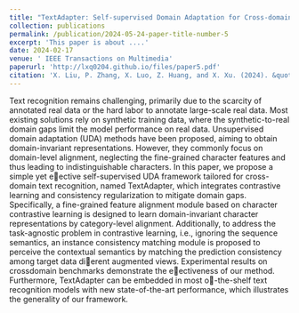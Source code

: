 ```yaml
---
title: "TextAdapter: Self-supervised Domain Adaptation for Cross-domain Text Recognition"
collection: publications
permalink: /publication/2024-05-24-paper-title-number-5
excerpt: 'This paper is about ....'
date: 2024-02-17
venue: ' IEEE Transactions on Multimedia'
paperurl: 'http://lxq0204.github.io/files/paper5.pdf'
citation: 'X. Liu, P. Zhang, X. Luo, Z. Huang, and X. Xu. (2024). &quot;TextAdapter: Self-supervised Domain Adaptation for Cross-domain Text Recognition.&quot; <i> IEEE Transactions on Multimedia</i>. DOI: 10.1109/TMM.2024.3400669.'
---
```


Text recognition remains challenging, primarily due to the scarcity of annotated real data or the hard labor to annotate large-scale real data. Most existing solutions rely on synthetic training data, where the synthetic-to-real domain gaps limit the model performance on real data. Unsupervised domain adaptation (UDA) methods have been proposed, aiming to obtain domain-invariant representations. However, they commonly focus on domain-level alignment, neglecting the fine-grained character features and thus leading to indistinguishable characters. In this paper, we propose a simple yet eective self-supervised UDA framework tailored for cross-domain text recognition, named TextAdapter, which integrates contrastive learning and consistency regularization to mitigate domain gaps. Specifically, a fine-grained feature alignment module based on character contrastive learning is designed to learn domain-invariant character representations by category-level alignment. Additionally, to address the task-agnostic problem in contrastive learning, i.e., ignoring the sequence semantics, an instance consistency matching module is proposed to perceive the contextual semantics by matching the prediction consistency among target data dierent augmented views. Experimental results on crossdomain benchmarks demonstrate the eectiveness of our method. Furthermore, TextAdapter can be embedded in most o-the-shelf text recognition models with new state-of-the-art performance, which illustrates the generality of our framework.

